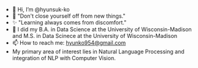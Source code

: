 - 👋 Hi, I’m @hyunsuk-ko
- 👀 "Don't close yourself off from new things."
- ✨ "Learning always comes from discomfort."
- 🌱 I did my B.A. in Data Science at the University of Wisconsin-Madison and M.S. in Data Scinece at the University of Wisconsin-Madison
- 📫 How to reach me: hyunko954@gmail.com
- My primary area of interest lies in Natural Language Processing and integration of NLP with Computer Vision.

<!---
hyunsuk-ko/hyunsuk-ko is a ✨ special ✨ repository because its `README.md` (this file) appears on your GitHub profile.
You can click the Preview link to take a look at your changes.
--->
